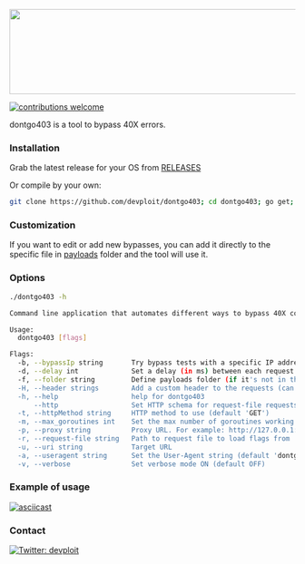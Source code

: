 <p align="center">
<img src="https://i.imgur.com/T5P5ZG0.png" width="600" height="150" >
</p>

[![contributions welcome](https://img.shields.io/badge/contributions-welcome-brightgreen.svg?style=flat)](https://github.com/devploit/dontgo403/issues)

dontgo403 is a tool to bypass 40X errors.

### Installation
Grab the latest release for your OS from [RELEASES](https://github.com/devploit/dontgo403/releases)

Or compile by your own:
```bash
git clone https://github.com/devploit/dontgo403; cd dontgo403; go get; go build
```


### Customization
If you want to edit or add new bypasses, you can add it directly to the specific file in [payloads](https://github.com/devploit/dontgo403/tree/main/payloads) folder and the tool will use it.


### Options
```bash
./dontgo403 -h

Command line application that automates different ways to bypass 40X codes.

Usage:
  dontgo403 [flags]

Flags:
  -b, --bypassIp string       Try bypass tests with a specific IP address (or hostname). i.e.: 'X-Forwarded-For: 192.168.0.1' instead of 'X-Forwarded-For: 127.0.0.1'
  -d, --delay int             Set a delay (in ms) between each request. Default: 0ms
  -f, --folder string         Define payloads folder (if it's not in the same path as binary)
  -H, --header strings        Add a custom header to the requests (can be specified multiple times)
  -h, --help                  help for dontgo403
      --http                  Set HTTP schema for request-file requests (default HTTPS)
  -t, --httpMethod string     HTTP method to use (default 'GET')
  -m, --max_goroutines int    Set the max number of goroutines working at same time. Default: 50 (default 50)
  -p, --proxy string          Proxy URL. For example: http://127.0.0.1:8080
  -r, --request-file string   Path to request file to load flags from
  -u, --uri string            Target URL
  -a, --useragent string      Set the User-Agent string (default 'dontgo403')
  -v, --verbose               Set verbose mode ON (default OFF)
```


### Example of usage
[![asciicast](https://asciinema.org/a/xtD6Zcx2fZj5JgRdXEUi4rdqJ.svg)](https://asciinema.org/a/xtD6Zcx2fZj5JgRdXEUi4rdqJ)


### Contact
[![Twitter: devploit](https://img.shields.io/badge/-Twitter-blue?style=flat-square&logo=Twitter&logoColor=white&link=https://twitter.com/devploit/)](https://twitter.com/devploit/)
